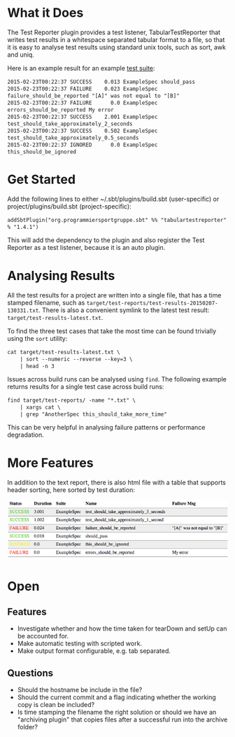 What it Does
============

The Test Reporter plugin provides a test listener, TabularTestReporter that writes test results in a whitespace
separated tabular format to a file, so that it is easy to analyse test results using standard unix tools, such as
sort, awk and uniq.

Here is an example result for an example [test suite](https://github.com/programmiersportgruppe/sbt-tabular-test-reporter/blob/master/src/sbt-test/simple-example/src/test/scala/ExampleSpec.scala):

    2015-02-23T00:22:37 SUCCESS    0.013 ExampleSpec should_pass
    2015-02-23T00:22:37 FAILURE    0.023 ExampleSpec failure_should_be_reported "[A]" was not equal to "[B]"
    2015-02-23T00:22:37 FAILURE      0.0 ExampleSpec errors_should_be_reported My error
    2015-02-23T00:22:37 SUCCESS    2.001 ExampleSpec test_should_take_approximately_2_seconds
    2015-02-23T00:22:37 SUCCESS    0.502 ExampleSpec test_should_take_approximately_0.5_seconds
    2015-02-23T00:22:37 IGNORED      0.0 ExampleSpec this_should_be_ignored



Get Started
===========

Add the following lines to either ~/.sbt/plugins/build.sbt (user-specific) or project/plugins/build.sbt (project-specific):

    addSbtPlugin("org.programmiersportgruppe.sbt" %% "tabulartestreporter" % "1.4.1")

This will add the dependency to the plugin and also register the Test Reporter as a test listener, because it is an
auto plugin.


Analysing Results
=================

All the test results for a project are written into a single file, that has a time stamped filename,
such as `target/test-reports/test-results-20150207-130331.txt`. There is also a convenient symlink to the latest
test result: `target/test-results-latest.txt`.

To find the three test cases that take the most time can be found trivially using the `sort` utility:

~~~
cat target/test-results-latest.txt \
    | sort --numeric --reverse --key=3 \
    | head -n 3
~~~

Issues across build runs can be analysed using `find`. The following example returns results for a single
test case across build runs:

~~~
find target/test-reports/ -name "*.txt" \
    | xargs cat \
    | grep "AnotherSpec this_should_take_more_time"
~~~

This can be very helpful in analysing failure patterns or performance degradation.

More Features
=============

In addition to the text report, there is also html file with a table that supports header sorting, here sorted by
test duration:

![HTML Table Rendering](doc/html-report.png)


Open
====

Features
--------
* Investigate whether and how the time taken for tearDown and setUp can be accounted for.
* Make automatic testing with scripted work.
* Make output format configurable, e.g. tab separated.

Questions
---------

* Should the hostname be include in the file?
* Should the current commit and a flag indicating whether the working copy is clean be included?
* Is time stamping the filename the right solution or should we have an "archiving plugin"
  that copies files after a successful run into the archive folder?

